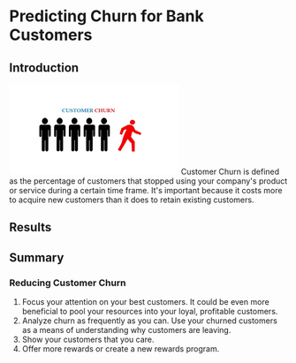 # Predicting Churn for Bank Customers

## Introduction
![Customer Churn](churn.png)
Customer Churn is defined as the percentage of customers that stopped using your company's product or service during a certain time frame. It's important because it costs more to acquire new customers than it does to retain existing customers. 

## Results

## Summary
### Reducing Customer Churn
1. Focus your attention on your best customers. It could be even more beneficial to pool your resources into your loyal, profitable customers.
2. Analyze churn as frequently as you can. Use your churned customers as a means of understanding why customers are leaving.
3. Show your customers that you care.
4. Offer more rewards or create a new rewards program. 



